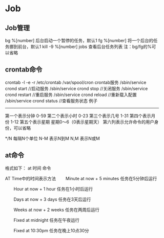 # Job
## Job管理
bg %[number] 后台启动一个暂停的任务，默认1
fg %[number] 将一个后台的任务挪到前台，默认1
kill -9 %[number]
jobs 查看后台任务列表
注：bg/fg的%可以省略

## crontab命令
crontab -l -e -r
/etc/crontab
/var/spool/cron
crontab服务
/sbin/service crond start    //启动服务
/sbin/service crond stop     //关闭服务
/sbin/service crond restart  //重启服务
/sbin/service crond reload   //重新载入配置
/sbin/service crond status   //查看服务状态 
例子
* * * * *
第一个表示分钟 0-59
第二个表示小时 0-23
第三个表示几号 1-31
第四个表示月份 1-12
第五个表示星期 星期0～6（0表示星期天） 
第六列表示允许命令的用户身份，可以省略

*/N 每隔N个单位
N-M 表示N到M
N,M 表示N或M

## at命令
格式如下：
at 时间 命令

AT Time中的时间表示方法
　　Minute    at now + 5 minutes   任务在5分钟后运行

　　Hour      at now + 1 hour      任务在1小时后运行

　　Days      at now + 3 days      任务在3天后运行

　　Weeks     at now + 2 weeks     任务在两周后运行

　　Fixed     at midnight          任务在午夜运行

　　Fixed     at 10:30pm           任务在晚上10点30分